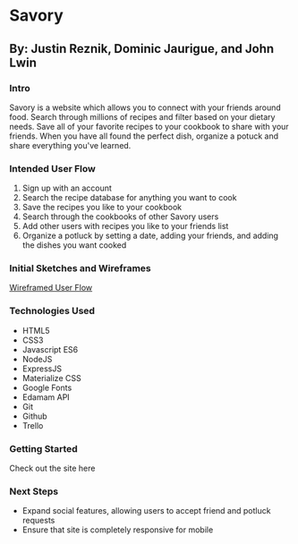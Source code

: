 # Savory
## By: Justin Reznik, Dominic Jaurigue, and John Lwin

### Intro
Savory is a website which allows you to connect with your friends around food.  Search through millions of recipes and filter based on your dietary needs.  Save all of your favorite recipes to your cookbook to share with your friends.  When you have all found the perfect dish, organize a potuck and share everything you've learned.

### Intended User Flow
  1. Sign up with an account
  2. Search the recipe database for anything you want to cook
  3. Save the recipes you like to your cookbook
  4. Search through the cookbooks of other Savory users 
  5. Add other users with recipes you like to your friends list
  6. Organize a potluck by setting a date, adding your friends, and adding the dishes you want cooked
  
### Initial Sketches and Wireframes
[Wireframed User Flow](https://xd.adobe.com/spec/b5b73def-f210-4d9a-6a9b-42133daeb084-c386/)

### Technologies Used
  - HTML5
  - CSS3
  - Javascript ES6
  - NodeJS
  - ExpressJS
  - Materialize CSS
  - Google Fonts
  - Edamam API
  - Git
  - Github
  - Trello
  
  ### Getting Started
  Check out the site here
  
  ### Next Steps
   - Expand social features, allowing users to accept friend and potluck requests
   - Ensure that site is completely responsive for mobile
